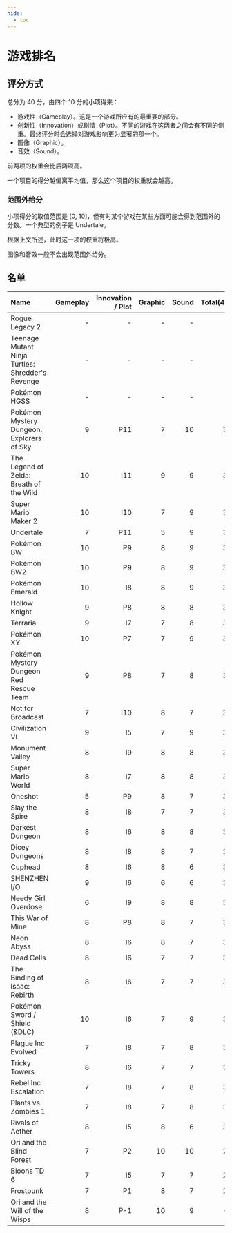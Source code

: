 ```yaml
---
hide:
  - toc
---
```


# 游戏排名

## 评分方式

总分为 40 分，由四个 10 分的小项得来：

- 游戏性（Gameplay）。这是一个游戏所应有的最重要的部分。
- 创新性（Innovation）或剧情（Plot）。不同的游戏在这两者之间会有不同的侧重。最终评分时会选择对游戏影响更为显著的那一个。
- 图像（Graphic）。
- 音效（Sound）。

前两项的权重会比后两项高。

一个项目的得分越偏离平均值，那么这个项目的权重就会越高。

### 范围外给分

小项得分的取值范围是 [0, 10]，但有时某个游戏在某些方面可能会得到范围外的分数。一个典型的例子是 Undertale。

根据上文所述，此时这一项的权重将极高。

图像和音效一般不会出现范围外给分。

## 名单

|Name|Gameplay|Innovation / Plot|Graphic|Sound|Total(40)|Status|
|:--|--:|--:|--:|--:|--:|--:|
|Rogue Legacy 2|-|-|-|-|-|Pending|
|Teenage Mutant Ninja Turtles: Shredder's Revenge|-|-|-|-|-|Pending|
|Pokémon HGSS|-|-|-|-|-|Pending|
|Pokémon Mystery Dungeon: Explorers of Sky|9|P11|7|10|39|Rated|
|The Legend of Zelda: Breath of the Wild|10|I11|9|9|39|Pending|
|Super Mario Maker 2|10|I10|7|9|38|Rated|
|Undertale|7|P11|5|9|38|Rated|
|Pokémon BW|10|P9|8|9|37|Rated|
|Pokémon BW2|10|P9|8|9|37|Rated|
|Pokémon Emerald|10|I8|8|9|36|Rated|
|Hollow Knight|9|P8|8|8|36|Rated|
|Terraria|9|I7|7|8|36|Pending|
|Pokémon XY|10|P7|7|9|35|Rated|
|Pokémon Mystery Dungeon Red Rescue Team|9|P8|7|8|35|Rated|
|Not for Broadcast|7|I10|8|7|35|Pending|
|Civilization VI|9|I5|7|9|34|Pending|
|Monument Valley|8|I9|8|8|34|Rated|
|Super Mario World|8|I7|8|8|34|Rated|
|Oneshot|5|P9|8|7|34|Rated|
|Slay the Spire|8|I8|7|7|34|Pending|
|Darkest Dungeon|8|I6|8|8|32|Rated|
|Dicey Dungeons|8|I8|8|7|32|Rated|
|Cuphead|8|I6|8|6|32|Rated|
|SHENZHEN I/O|9|I6|6|6|32|Pending|
|Needy Girl Overdose|6|I9|8|8|31|Pending|
|This War of Mine|8|P8|8|7|31|Rated|
|Neon Abyss|8|I6|8|7|31|Pending|
|Dead Cells|8|I6|7|7|31|Pending|
|The Binding of Isaac: Rebirth|8|I6|7|7|31|Pending|
|Pokémon Sword / Shield (&DLC)|10|I6|7|9|30|Rated|
|Plague Inc Evolved|7|I8|7|8|30|Rated|
|Tricky Towers|8|I6|7|7|30|Rated|
|Rebel Inc Escalation|7|I8|7|8|30|Pending|
|Plants vs. Zombies 1|7|I8|7|8|30|Rated|
|Rivals of Aether|8|I5|8|6|30|Rated|
|Ori and the Blind Forest|7|P2|10|10|29|Rated|
|Bloons TD 6|7|I5|7|7|29|Pending|
|Frostpunk|7|P1|8|7|25|Rated|
|Ori and the Will of the Wisps|8|P-1|10|9|-6|Rated|
